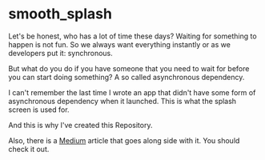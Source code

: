 # smooth_splash
  
Let's be honest, who has a lot of time these days? Waiting for something to happen is not fun. So we always want everything instantly or as we developers put it: synchronous.  
  
But what do you do if you have someone that you need to wait for before you can start doing something? A so called asynchronous dependency.  
  
I can't remember the last time I wrote an app that didn't have some form of asynchronous dependency when it launched. This is what the splash screen is used for.

And this is why I've created this Repository.

Also, there is a [Medium](https://medium.com/@roland.wimmer/flutter-splash-screen-a-simple-way-to-handle-async-dependencies-7a9f559eb280) article that goes along side with it.
You should check it out.
